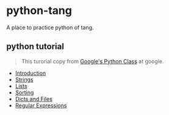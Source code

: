 # python-tang
A place to practice python of tang.


## python tutorial
> This turorial copy from [Google's Python Class](https://developers.google.com/edu/python/) at google.

- [Introduction](./tutorial/introduction.md)   
- [Strings](./tutorial/strings.md)     
- [Lists](./tutorial/lists.md)    
- [Sorting](./tutorial/sorting.md)    
- [Dicts and Files](./tutorial/dict-file.md)    
- [Regular Expressions](./tutorial/regexp.md)     
